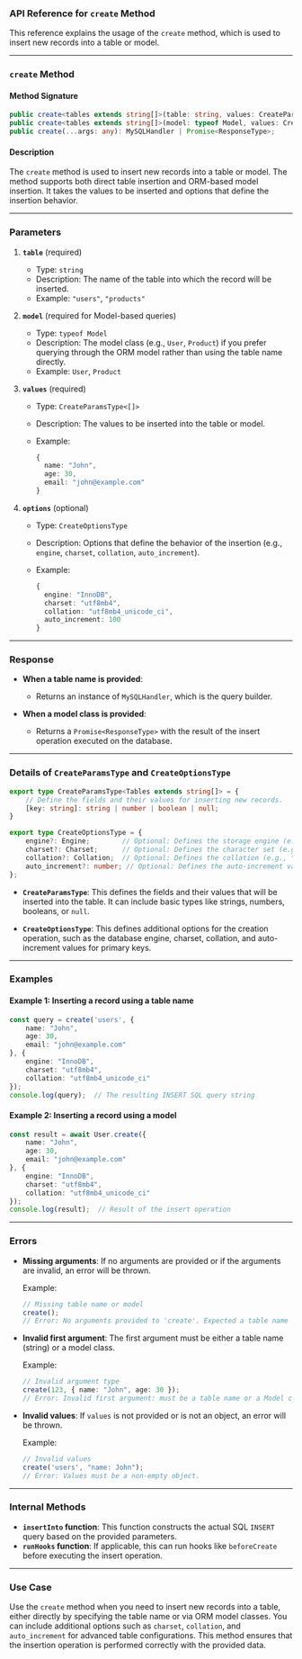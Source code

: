 ### API Reference for `create` Method

This reference explains the usage of the `create` method, which is used to insert new records into a table or model.

---

### **`create` Method**

#### **Method Signature**

```typescript
public create<tables extends string[]>(table: string, values: CreateParamsType<[]>, options?: CreateOptionsType): MySQLHandler;
public create<tables extends string[]>(model: typeof Model, values: CreateParamsType<[]>, options?: CreateOptionsType): Promise<ResponseType>;
public create(...args: any): MySQLHandler | Promise<ResponseType>;
```

#### **Description**

The `create` method is used to insert new records into a table or model. The method supports both direct table insertion and ORM-based model insertion. It takes the values to be inserted and options that define the insertion behavior.

---

### **Parameters**

1. **`table`** (required)  
   - Type: `string`  
   - Description: The name of the table into which the record will be inserted.  
   - Example: `"users"`, `"products"`

2. **`model`** (required for Model-based queries)  
   - Type: `typeof Model`  
   - Description: The model class (e.g., `User`, `Product`) if you prefer querying through the ORM model rather than using the table name directly.  
   - Example: `User`, `Product`

3. **`values`** (required)  
   - Type: `CreateParamsType<[]>`  
   - Description: The values to be inserted into the table or model.  
   - Example:

     ```typescript
     {
       name: "John",
       age: 30,
       email: "john@example.com"
     }
     ```

4. **`options`** (optional)  
   - Type: `CreateOptionsType`  
   - Description: Options that define the behavior of the insertion (e.g., `engine`, `charset`, `collation`, `auto_increment`).  
   - Example:

     ```typescript
     {
       engine: "InnoDB",
       charset: "utf8mb4",
       collation: "utf8mb4_unicode_ci",
       auto_increment: 100
     }
     ```

---

### **Response**

- **When a table name is provided**:  
  - Returns an instance of `MySQLHandler`, which is the query builder.
  
- **When a model class is provided**:  
  - Returns a `Promise<ResponseType>` with the result of the insert operation executed on the database.

---

### **Details of `CreateParamsType` and `CreateOptionsType`**

```typescript
export type CreateParamsType<Tables extends string[]> = {
    // Define the fields and their values for inserting new records.
    [key: string]: string | number | boolean | null;
}

export type CreateOptionsType = {
    engine?: Engine;        // Optional: Defines the storage engine (e.g., "InnoDB")
    charset?: Charset;      // Optional: Defines the character set (e.g., "utf8mb4")
    collation?: Collation;  // Optional: Defines the collation (e.g., "utf8mb4_unicode_ci")
    auto_increment?: number; // Optional: Defines the auto-increment value for the primary key
};
```

- **`CreateParamsType`**: This defines the fields and their values that will be inserted into the table. It can include basic types like strings, numbers, booleans, or `null`.

- **`CreateOptionsType`**: This defines additional options for the creation operation, such as the database engine, charset, collation, and auto-increment values for primary keys.

---

### **Examples**

#### Example 1: Inserting a record using a table name

```typescript
const query = create('users', {
    name: "John",
    age: 30,
    email: "john@example.com"
}, {
    engine: "InnoDB",
    charset: "utf8mb4",
    collation: "utf8mb4_unicode_ci"
});
console.log(query);  // The resulting INSERT SQL query string
```

#### Example 2: Inserting a record using a model

```typescript
const result = await User.create({
    name: "John",
    age: 30,
    email: "john@example.com"
}, {
    engine: "InnoDB",
    charset: "utf8mb4",
    collation: "utf8mb4_unicode_ci"
});
console.log(result);  // Result of the insert operation
```

---

### **Errors**

- **Missing arguments**: If no arguments are provided or if the arguments are invalid, an error will be thrown.
  
  Example:

  ```typescript
  // Missing table name or model
  create();
  // Error: No arguments provided to 'create'. Expected a table name and/or values.
  ```

- **Invalid first argument**: The first argument must be either a table name (string) or a model class.

  Example:

  ```typescript
  // Invalid argument type
  create(123, { name: "John", age: 30 });
  // Error: Invalid first argument: must be a table name or a Model class.
  ```

- **Invalid values**: If `values` is not provided or is not an object, an error will be thrown.

  Example:

  ```typescript
  // Invalid values
  create('users', "name: John");
  // Error: Values must be a non-empty object.
  ```

---

### **Internal Methods**

- **`insertInto` function**: This function constructs the actual SQL `INSERT` query based on the provided parameters.
- **`runHooks` function**: If applicable, this can run hooks like `beforeCreate` before executing the insert operation.

---

### **Use Case**

Use the `create` method when you need to insert new records into a table, either directly by specifying the table name or via ORM model classes. You can include additional options such as `charset`, `collation`, and `auto_increment` for advanced table configurations. This method ensures that the insertion operation is performed correctly with the provided data.
